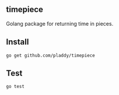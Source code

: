 ## timepiece
Golang package for returning time in pieces.

## Install
`go get github.com/pladdy/timepiece`

## Test
`go test`
